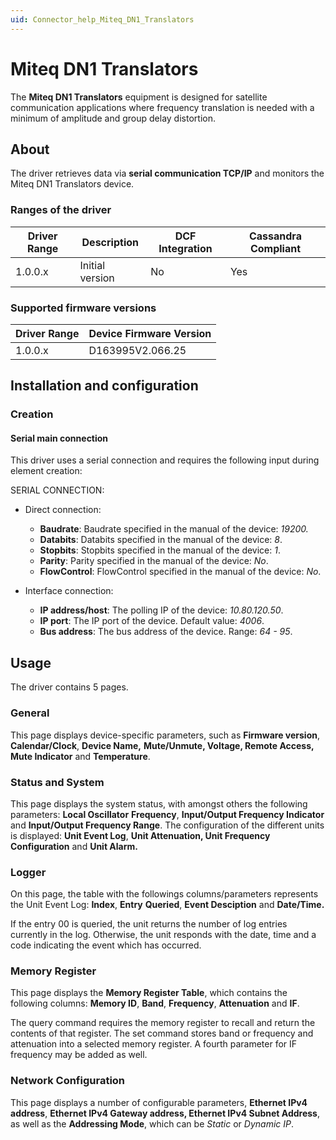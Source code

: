 ```yaml
---
uid: Connector_help_Miteq_DN1_Translators
---
```


# Miteq DN1 Translators

The **Miteq DN1 Translators** equipment is designed for satellite communication applications where frequency translation is needed with a minimum of amplitude and group delay distortion.

## About

The driver retrieves data via **serial communication TCP/IP** and monitors the Miteq DN1 Translators device.

### Ranges of the driver

| **Driver Range** | **Description** | **DCF Integration** | **Cassandra Compliant** |
|------------------|-----------------|---------------------|-------------------------|
| 1.0.0.x          | Initial version | No                  | Yes                     |

### Supported firmware versions

| **Driver Range** | **Device Firmware Version** |
|------------------|-----------------------------|
| 1.0.0.x          | D163995V2.066.25            |

## Installation and configuration

### Creation

#### Serial main connection

This driver uses a serial connection and requires the following input during element creation:

SERIAL CONNECTION:

- Direct connection:

  - **Baudrate**: Baudrate specified in the manual of the device: *19200.*
  - **Databits**: Databits specified in the manual of the device: *8*.
  - **Stopbits**: Stopbits specified in the manual of the device: *1*.
  - **Parity**: Parity specified in the manual of the device: *No*.
  - **FlowControl**: FlowControl specified in the manual of the device: *No*.

- Interface connection:

  - **IP address/host**: The polling IP of the device: *10.80.120.50*.
  - **IP port**: The IP port of the device. Default value: *4006*.
  - **Bus address**: The bus address of the device. Range: *64 - 95*.

## Usage

The driver contains 5 pages.

### General

This page displays device-specific parameters, such as **Firmware version**, **Calendar/Clock**, **Device Name,** **Mute/Unmute, Voltage, Remote Access, Mute Indicator** and **Temperature**.

### Status and System

This page displays the system status, with amongst others the following parameters: **Local Oscillator** **Frequency**, **Input/Output Frequency Indicator** and **Input/Output Frequency Range**. The configuration of the different units is displayed: **Unit Event Log**, **Unit Attenuation, Unit Frequency Configuration** and **Unit Alarm.**

### Logger

On this page, the table with the followings columns/parameters represents the Unit Event Log: **Index**, **Entry** **Queried**, **Event Desciption** and **Date/Time.**

If the entry 00 is queried, the unit returns the number of log entries currently in the log. Otherwise, the unit responds with the date, time and a code indicating the event which has occurred.

### Memory Register

This page displays the **Memory Register Table**, which contains the following columns: **Memory ID**, **Band**, **Frequency**, **Attenuation** and **IF**.

The query command requires the memory register to recall and return the contents of that register. The set command stores band or frequency and attenuation into a selected memory register. A fourth parameter for IF frequency may be added as well.

### Network Configuration

This page displays a number of configurable parameters, **Ethernet IPv4 address**, **Ethernet IPv4 Gateway address, Ethernet IPv4 Subnet Address**, as well as the **Addressing Mode**, which can be *Static* or *Dynamic IP*.
